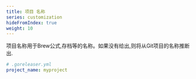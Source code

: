 ```yaml
---
title: 项目 名称
series: customization
hideFromIndex: true
weight: 10
---
```


项目名称用于Brew公式,存档等的名称。如果没有给出,则将从Git项目的名称推断出.

```yaml
# .goreleaser.yml
project_name: myproject
```
